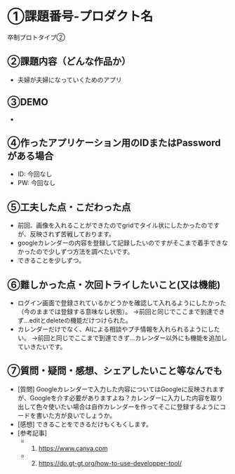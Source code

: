 # ①課題番号-プロダクト名
卒制プロトタイプ②

## ②課題内容（どんな作品か）

- 夫婦が夫婦になっていくためのアプリ

## ③DEMO
- 

## ④作ったアプリケーション用のIDまたはPasswordがある場合

- ID: 今回なし
- PW: 今回なし

## ⑤工夫した点・こだわった点

- 前回、画像を入れることができたのでgridでタイル状にしたかったのですが、反映されず苦戦しております。
- googleカレンダーの内容を登録して記録したいのですがそこまで着手できなかったので少しずつ方法を調べたいです。
- できることを少しずつ。

## ⑥難しかった点・次回トライしたいこと(又は機能)

- ログイン画面で登録されているかどうかを確認して入れるようにしたかった（今のままでは登録する意味なし状態）。
→前回と同じでここまで到達できず…editとdeleteの機能だけつけられた。
- カレンダーだけでなく、AIによる相談やプチ情報を入れられるようにしたい。
→前回と同じでここまで到達できず…カレンダー以外にも機能を追加していきたいです。

## ⑦質問・疑問・感想、シェアしたいこと等なんでも

- [質問] Googleカレンダーで入力した内容についてはGoogleに反映されますが、Googleを介す必要がありますよね？カレンダーに入力した内容を取り出して色々使いたい場合は自作カレンダーを作ってそこに登録するようにコードを書いた方が良いでしょうか。
- [感想] できることをできるだけもくもくします。
- [参考記事]
  - 1. https://www.canva.com
  - 2. https://do.gt-gt.org/how-to-use-developper-tool/
​
